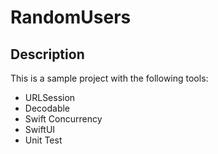 # RandomUsers
## Description
This is a sample project with the following tools:
- URLSession
- Decodable
- Swift Concurrency
- SwiftUI
- Unit Test
